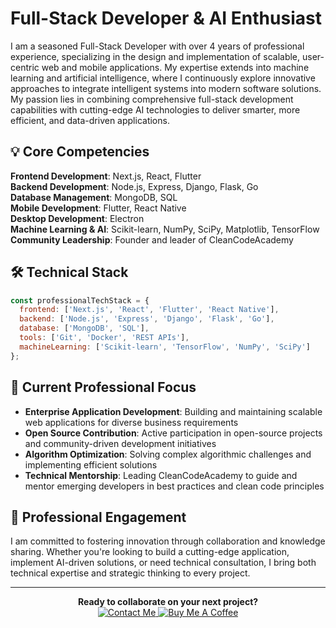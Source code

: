 # Full-Stack Developer & AI Enthusiast

I am a seasoned Full-Stack Developer with over 4 years of professional experience, specializing in the design and implementation of scalable, user-centric web and mobile applications. My expertise extends into machine learning and artificial intelligence, where I continuously explore innovative approaches to integrate intelligent systems into modern software solutions. My passion lies in combining comprehensive full-stack development capabilities with cutting-edge AI technologies to deliver smarter, more efficient, and data-driven applications.

## 💡 Core Competencies

**Frontend Development**: Next.js, React, Flutter  
**Backend Development**: Node.js, Express, Django, Flask, Go  
**Database Management**: MongoDB, SQL  
**Mobile Development**: Flutter, React Native  
**Desktop Development**: Electron  
**Machine Learning & AI**: Scikit-learn, NumPy, SciPy, Matplotlib, TensorFlow  
**Community Leadership**: Founder and leader of CleanCodeAcademy  

## 🛠️ Technical Stack

```javascript
const professionalTechStack = {
  frontend: ['Next.js', 'React', 'Flutter', 'React Native'],
  backend: ['Node.js', 'Express', 'Django', 'Flask', 'Go'],
  database: ['MongoDB', 'SQL'],
  tools: ['Git', 'Docker', 'REST APIs'],
  machineLearning: ['Scikit-learn', 'TensorFlow', 'NumPy', 'SciPy']
};
```

## 🎯 Current Professional Focus

- **Enterprise Application Development**: Building and maintaining scalable web applications for diverse business requirements
- **Open Source Contribution**: Active participation in open-source projects and community-driven development initiatives
- **Algorithm Optimization**: Solving complex algorithmic challenges and implementing efficient solutions
- **Technical Mentorship**: Leading CleanCodeAcademy to guide and mentor emerging developers in best practices and clean code principles

## 🤝 Professional Engagement

I am committed to fostering innovation through collaboration and knowledge sharing. Whether you're looking to build a cutting-edge application, implement AI-driven solutions, or need technical consultation, I bring both technical expertise and strategic thinking to every project.

---

<div align="center">
  <strong>Ready to collaborate on your next project?</strong>
</div>

<div align="center">
  <a href="mailto:tammirat.kebede@gmail.com" target="_blank">
    <img src="https://img.shields.io/badge/Contact%20Me-%23007ACC?style=for-the-badge&logo=Microsoft-Outlook&logoColor=white" alt="Contact Me">
  </a>
  <a href="https://buymeacoffee.com/kika1s1" target="_blank">
    <img src="https://img.shields.io/badge/Buy%20Me%20A%20Coffee-%23FFDD00?style=for-the-badge&logo=buy-me-a-coffee&logoColor=black" alt="Buy Me A Coffee">
  </a>
</div>
